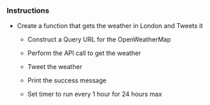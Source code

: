 ### Instructions

* Create a function that gets the weather in London and Tweets it

  * Construct a Query URL for the OpenWeatherMap

  * Perform the API call to get the weather

  * Tweet the weather

  * Print the success message

  * Set timer to run every 1 hour for 24 hours max
